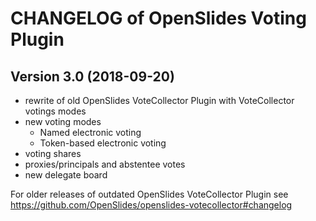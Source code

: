 # CHANGELOG of OpenSlides Voting Plugin

## Version 3.0 (2018-09-20)
* rewrite of old OpenSlides VoteCollector Plugin
  with VoteCollector votings modes
* new voting modes
  - Named electronic voting
  - Token-based electronic voting
* voting shares
* proxies/principals and abstentee votes
* new delegate board


For older releases of outdated OpenSlides VoteCollector Plugin see
https://github.com/OpenSlides/openslides-votecollector#changelog
